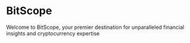 # BitScope
Welcome to BitScope, your premier destination for unparalleled financial insights and cryptocurrency expertise
